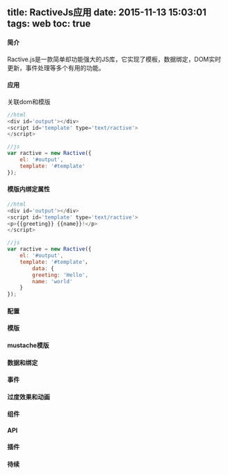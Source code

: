 title: RactiveJs应用
date: 2015-11-13 15:03:01
tags: web
toc: true
---
#### 简介
Ractive.js是一款简单却功能强大的JS库，它实现了模板，数据绑定，DOM实时更新，事件处理等多个有用的功能。

#### 应用
关联dom和模版
```javascript
//html
<div id='output'></div>
<script id='template' type='text/ractive'>
</script>

//js
var ractive = new Ractive({
	el: '#output',
	template: '#template'
});
```
<!--more-->
#### 模版内绑定属性
```javascript
//html
<div id='output'></div>
<script id='template' type='text/ractive'>
<p>{{greeting}} {{name}}!</p>
</script>

//js
var ractive = new Ractive({
	el: '#output',
	template: '#template'，
        data: {
	    greeting: 'Hello',
	    name: 'world'
	}
});
```
#### 配置
#### 模版
#### mustache模版
#### 数据和绑定
#### 事件
#### 过度效果和动画
#### 组件
#### API
#### 插件


#### 待续
